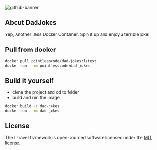 ![github-banner](https://github.com/pointless-code/dad-jokes/assets/18129171/90d63dad-4242-4283-9f62-88a678ada0a6)

## About DadJokes

Yep, Another .less Docker Container. Spin it up and enjoy a terrible joke!

## Pull from docker

```bash
docker pull pointlesscode/dad-jokes:latest
docker run --rm pointlesscode/dad-jokes
```

## Build it yourself
- clone the project and cd to folder
- build and run the image
```bash
docker build -t dad-jokes .
docker run --rm dad-jokes
```

## License

The Laravel framework is open-sourced software licensed under the [MIT license](https://opensource.org/licenses/MIT).
